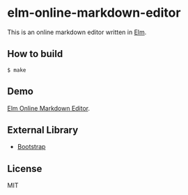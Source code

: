 # elm-online-markdown-editor

This is an online markdown editor written in [Elm](http://elm-lang.org/).

## How to build

```
$ make
```

## Demo

[Elm Online Markdown Editor](https://3tty0n.github.io/elm-online-markdown-editor/).

## External Library

- [Bootstrap](http://getbootstrap.com/)

## License

MIT

